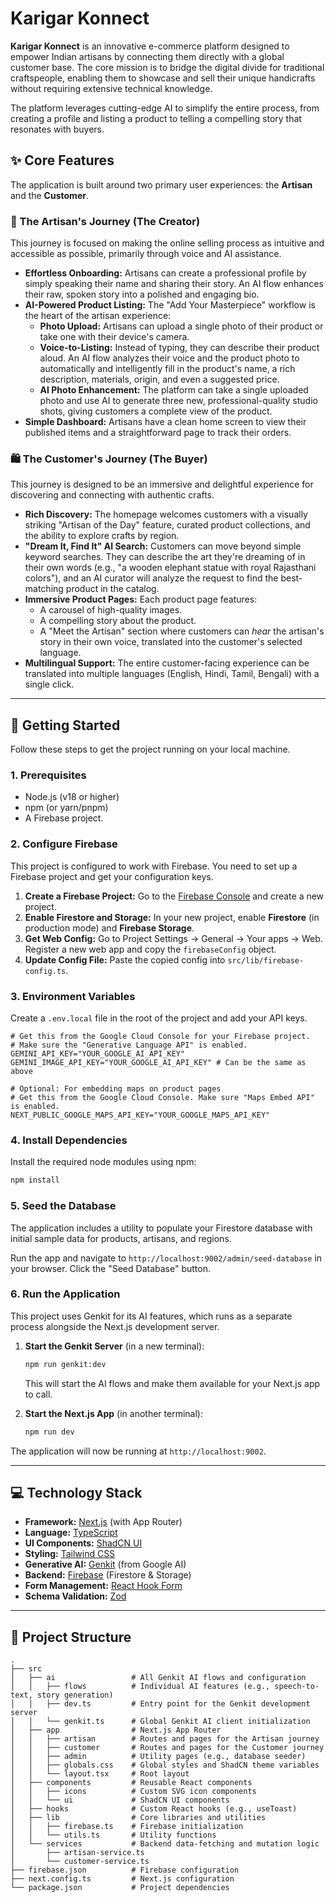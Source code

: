 # Karigar Konnect

**Karigar Konnect** is an innovative e-commerce platform designed to empower Indian artisans by connecting them directly with a global customer base. The core mission is to bridge the digital divide for traditional craftspeople, enabling them to showcase and sell their unique handicrafts without requiring extensive technical knowledge.

The platform leverages cutting-edge AI to simplify the entire process, from creating a profile and listing a product to telling a compelling story that resonates with buyers.

## ✨ Core Features

The application is built around two primary user experiences: the **Artisan** and the **Customer**.

### 🎨 The Artisan's Journey (The Creator)

This journey is focused on making the online selling process as intuitive and accessible as possible, primarily through voice and AI assistance.

-   **Effortless Onboarding:** Artisans can create a professional profile by simply speaking their name and sharing their story. An AI flow enhances their raw, spoken story into a polished and engaging bio.
-   **AI-Powered Product Listing:** The "Add Your Masterpiece" workflow is the heart of the artisan experience:
    -   **Photo Upload:** Artisans can upload a single photo of their product or take one with their device's camera.
    -   **Voice-to-Listing:** Instead of typing, they can describe their product aloud. An AI flow analyzes their voice and the product photo to automatically and intelligently fill in the product's name, a rich description, materials, origin, and even a suggested price.
    -   **AI Photo Enhancement:** The platform can take a single uploaded photo and use AI to generate three new, professional-quality studio shots, giving customers a complete view of the product.
-   **Simple Dashboard:** Artisans have a clean home screen to view their published items and a straightforward page to track their orders.

### 🛍️ The Customer's Journey (The Buyer)

This journey is designed to be an immersive and delightful experience for discovering and connecting with authentic crafts.

-   **Rich Discovery:** The homepage welcomes customers with a visually striking "Artisan of the Day" feature, curated product collections, and the ability to explore crafts by region.
-   **"Dream It, Find It" AI Search:** Customers can move beyond simple keyword searches. They can describe the art they're dreaming of in their own words (e.g., "a wooden elephant statue with royal Rajasthani colors"), and an AI curator will analyze the request to find the best-matching product in the catalog.
-   **Immersive Product Pages:** Each product page features:
    -   A carousel of high-quality images.
    -   A compelling story about the product.
    -   A "Meet the Artisan" section where customers can *hear* the artisan's story in their own voice, translated into the customer's selected language.
-   **Multilingual Support:** The entire customer-facing experience can be translated into multiple languages (English, Hindi, Tamil, Bengali) with a single click.

---

## 🚀 Getting Started

Follow these steps to get the project running on your local machine.

### 1. Prerequisites

-   Node.js (v18 or higher)
-   npm (or yarn/pnpm)
-   A Firebase project.

### 2. Configure Firebase

This project is configured to work with Firebase. You need to set up a Firebase project and get your configuration keys.

1.  **Create a Firebase Project:** Go to the [Firebase Console](https://console.firebase.google.com/) and create a new project.
2.  **Enable Firestore and Storage:** In your new project, enable **Firestore** (in production mode) and **Firebase Storage**.
3.  **Get Web Config:** Go to Project Settings -> General -> Your apps -> Web. Register a new web app and copy the `firebaseConfig` object.
4.  **Update Config File:** Paste the copied config into `src/lib/firebase-config.ts`.

### 3. Environment Variables

Create a `.env.local` file in the root of the project and add your API keys.

```
# Get this from the Google Cloud Console for your Firebase project.
# Make sure the "Generative Language API" is enabled.
GEMINI_API_KEY="YOUR_GOOGLE_AI_API_KEY"
GEMINI_IMAGE_API_KEY="YOUR_GOOGLE_AI_API_KEY" # Can be the same as above

# Optional: For embedding maps on product pages
# Get this from the Google Cloud Console. Make sure "Maps Embed API" is enabled.
NEXT_PUBLIC_GOOGLE_MAPS_API_KEY="YOUR_GOOGLE_MAPS_API_KEY"
```

### 4. Install Dependencies

Install the required node modules using npm:

```bash
npm install
```

### 5. Seed the Database

The application includes a utility to populate your Firestore database with initial sample data for products, artisans, and regions.

Run the app and navigate to `http://localhost:9002/admin/seed-database` in your browser. Click the "Seed Database" button.

### 6. Run the Application

This project uses Genkit for its AI features, which runs as a separate process alongside the Next.js development server.

1.  **Start the Genkit Server** (in a new terminal):

    ```bash
    npm run genkit:dev
    ```

    This will start the AI flows and make them available for your Next.js app to call.

2.  **Start the Next.js App** (in another terminal):
    ```bash
    npm run dev
    ```

The application will now be running at `http://localhost:9002`.

---

## 💻 Technology Stack

-   **Framework:** [Next.js](https://nextjs.org/) (with App Router)
-   **Language:** [TypeScript](https://www.typescriptlang.org/)
-   **UI Components:** [ShadCN UI](https://ui.shadcn.com/)
-   **Styling:** [Tailwind CSS](https://tailwindcss.com/)
-   **Generative AI:** [Genkit](https://firebase.google.com/docs/genkit) (from Google AI)
-   **Backend:** [Firebase](https://firebase.google.com/) (Firestore & Storage)
-   **Form Management:** [React Hook Form](https://react-hook-form.com/)
-   **Schema Validation:** [Zod](https://zod.dev/)

---

## 📁 Project Structure

```
.
├── src
│   ├── ai                 # All Genkit AI flows and configuration
│   │   ├── flows          # Individual AI features (e.g., speech-to-text, story generation)
│   │   ├── dev.ts         # Entry point for the Genkit development server
│   │   └── genkit.ts      # Global Genkit AI client initialization
│   ├── app                # Next.js App Router
│   │   ├── artisan        # Routes and pages for the Artisan journey
│   │   ├── customer       # Routes and pages for the Customer journey
│   │   ├── admin          # Utility pages (e.g., database seeder)
│   │   ├── globals.css    # Global styles and ShadCN theme variables
│   │   └── layout.tsx     # Root layout
│   ├── components         # Reusable React components
│   │   ├── icons          # Custom SVG icon components
│   │   └── ui             # ShadCN UI components
│   ├── hooks              # Custom React hooks (e.g., useToast)
│   ├── lib                # Core libraries and utilities
│   │   ├── firebase.ts    # Firebase initialization
│   │   └── utils.ts       # Utility functions
│   └── services           # Backend data-fetching and mutation logic
│       ├── artisan-service.ts
│       └── customer-service.ts
├── firebase.json          # Firebase configuration
├── next.config.ts         # Next.js configuration
└── package.json           # Project dependencies
```